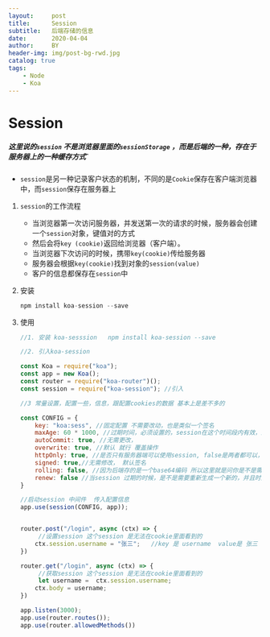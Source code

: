 ```yaml
---
layout:     post
title:      Session
subtitle:   后端存储的信息
date:       2020-04-04
author:     BY
header-img: img/post-bg-rwd.jpg
catalog: true
tags:
    - Node
    - Koa
---
```


# Session

##### 这里说的`session` 不是浏览器里面的`sessionStorage` ，而是后端的一种，存在于服务器上的一种缓存方式`

- `session`是另一种记录客户状态的机制，不同的是`Cookie`保存在客户端浏览器中，而`session`保存在服务器上

1. `session`的工作流程
   - 当浏览器第一次访问服务器，并发送第一次的请求的时候，服务器会创建一个`session`对象，键值对的方式
   - 然后会将`key (cookie)`返回给浏览器（客户端）。
   - 当浏览器下次访问的时候，携带`key(cookie)`传给服务器
   - 服务器会根据`key(cookie)`找到对象的`session(value)`
   - 客户的信息都保存在`session`中

2. 安装

   ```javascript
   npm install koa-session --save 
   ```

   

3. 使用

   ```javascript
   //1. 安装 koa-sesssion   npm install koa-session --save
   
   //2. 引入koa-session
   
   const Koa = require("koa");
   const app = new Koa();
   const router = require("koa-router")();
   const session = require("koa-session"); //引入
   
   //3 常量设置，配置一些，信息，跟配置cookies的数据 基本上是差不多的
   
   const CONFIG = {
       key: "koa:sess", //固定配置 不需要改动，也是类似一个签名
       maxAge: 60 * 1000, //过期时间，必须设置的，session在这个时间段内有效，过了这个时间段，就会清除
       autoCommit: true, //无需更改，
       overwrite: true, //默认 就行 覆盖操作
       httpOnly: true, //是否只有服务器端可以使用session, false是两者都可以， true是只能是服务器可以
       signed: true,//无需修改， 默认签名
       rolling: false, //因为后端存的是一个base64编码 所以这里就是问你是不是需要每次访问的时候，都去更新 一次session的时间
       renew: false //当session 过期的时候，是不是需要重新生成一个新的，并且时间重置
   }
   
   //启动session 中间件  传入配置信息
   app.use(session(CONFIG, app));
   
   
   router.post("/login", async (ctx) => {
        //设置session 这个session 是无法在cookie里面看到的
       ctx.session.username = "张三";   //key 是 username  value是 张三
   })
   
   router.get("/login", async (ctx) => {
        //获取session 这个session 是无法在cookie里面看到的
        let username =  ctx.session.username;
       ctx.body = username;
   })
   
   app.listen(3000);
   app.use(router.routes());
   app.use(router.allowedMethods())
   ```

   


